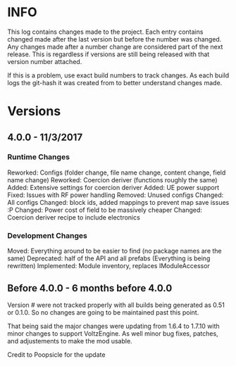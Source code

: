 # INFO
This log contains changes made to the project. Each entry contains changed made after the last version but before the number was changed. Any changes made after a number change are considered part of the next release. This is regardless if versions are still being released with that version number attached. 

If this is a problem, use exact build numbers to track changes. As each build logs the git-hash it was created from to better understand changes made.

# Versions
## 4.0.0 - 11/3/2017
### Runtime Changes
Reworked: Configs (folder change, file name change, content change, field name change)
Reworked: Coercion deriver (functions roughly the same)
Added: Extensive settings for coercion deriver
Added: UE power support
Fixed: Issues with RF power handling
Removed: Unused configs
Changed: All configs
Changed: block ids, added mappings to prevent map save issues :P
Changed: Power cost of field to be massively cheaper
Changed: Coercion deriver recipe to include electronics


### Development Changes
Moved: Everything around to be easier to find (no package names are the same)
Deprecated: half of the API and all prefabs (Everything is being rewritten)
Implemented: Module inventory, replaces IModuleAccessor

## Before 4.0.0 - 6 months before 4.0.0
Version # were not tracked properly with all builds being generated as 0.51 or 0.1.0. So no changes are going to be maintained past this point.

That being said the major changes were updating from 1.6.4 to 1.7.10 with minor changes to support VoltzEngine. As well minor bug fixes, patches, and adjustements to make the mod usable.

Credit to Poopsicle for the update
